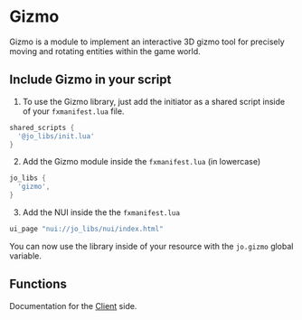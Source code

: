 # Gizmo

Gizmo is a module to implement an interactive 3D gizmo tool for precisely moving and rotating entities within the game world.

## Include Gizmo in your script

1. To use the Gizmo library, just add the initiator as a shared script inside of your `fxmanifest.lua` file.
```lua
shared_scripts {
  '@jo_libs/init.lua'
}

```
2. Add the Gizmo module inside the `fxmanifest.lua` (in lowercase)
```lua
jo_libs {
  'gizmo',
}
```
3. Add the NUI inside the the `fxmanifest.lua`
```lua
ui_page "nui://jo_libs/nui/index.html"
```

You can now use the library inside of your resource with the `jo.gizmo` global variable.

## Functions

Documentation for the [Client](./client.md) side.  
